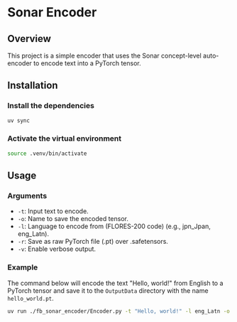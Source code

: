 # Sonar Encoder

## Overview

This project is a simple encoder that uses the Sonar concept-level auto-encoder to encode text into a PyTorch tensor.

## Installation

### Install the dependencies
```bash
uv sync
```

### Activate the virtual environment
```bash
source .venv/bin/activate
```

## Usage

### Arguments

* `-t`: Input text to encode.
* `-o`: Name to save the encoded tensor.
* `-l`: Language to encode from (FLORES-200 code) (e.g., jpn_Jpan, eng_Latn).
* `-r`: Save as raw PyTorch file (.pt) over .safetensors.
* `-v`: Enable verbose output.

### Example
The command below will encode the text "Hello, world!" from English to a PyTorch tensor and save it to the `OutputData` directory with the name `hello_world.pt`. 

```bash
uv run ./fb_sonar_encoder/Encoder.py -t "Hello, world!" -l eng_Latn -o "hello_world" -v
```
